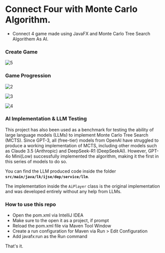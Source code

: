 # Connect Four with Monte Carlo Algorithm.

* Connect 4 game made using JavaFX and Monte Carlo Tree Search Algorithem As AI.

### Create Game

![5](https://github.com/malintha-induwara/connect-four-game/assets/60071404/0c648510-9e3a-47c9-b7c9-bc5a405721f3)
### Game Progression
![2](https://github.com/malintha-induwara/connect-four-game/assets/60071404/1b969912-d73a-4ecd-8620-5642e4fa9a1a)

![3](https://github.com/malintha-induwara/connect-four-game/assets/60071404/87b008d2-2db9-4402-a7b8-3d74c3bf2163)

![4](https://github.com/malintha-induwara/connect-four-game/assets/60071404/c527d249-fdee-465a-82a3-4adaae67df89)

### AI Implementation & LLM Testing
This project has also been used as a benchmark for testing the ability of large language models (LLMs) to implement Monte Carlo Tree Search (MCTS). Since GPT-3, all (free-tier) models from OpenAI have struggled to produce a working implementation of MCTS, including other models such as Claude 3.5 (Anthropic) and DeepSeek-R1 (DeepSeekAI). However, GPT-4o Mini(Low) successfully implemented the algorithm, making it the first in this series of models to do so.

You can find the LLM produced code inside the folder **`src/main/java/lk/ijse/dep/service/llm`**.

The implementation inside the `AiPlayer` class is the original implementation and was developed entirely without any help from LLMs.

### How to use this repo
* Open the pom.xml via IntelliJ IDEA
* Make sure to the open it as a project, if prompt
* Reload the pom.xml file via Maven Tool Window
* Create a run configuration for Maven via Run > Edit Configuration
* Add javafx:run as the Run command
  
That's it.
